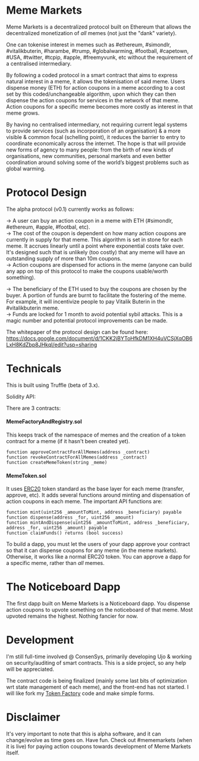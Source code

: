 # Meme Markets

Meme Markets is a decentralized protocol built on Ethereum that allows the decentralized monetization of *all* memes (not just the "dank" variety).

One can tokenise interest in memes such as #ethereum, #simondlr, #vitalikbuterin, #harambe, #trump, #globalwarming, #football, #capetown, #USA, #twitter, #tcpip, #apple, #freemyvunk, etc without the requirement of a centralised intermediary.

By following a coded protocol in a smart contract that aims to express natural interest in a meme, it allows the tokenisation of said meme. Users dispense money (ETH) for action coupons in a meme according to a cost set by this coded/unchangeable algorithm, upon which they can then dispense the action coupons for services in the network of that meme. Action coupons for a specific meme becomes more costly as interest in that meme grows.

By having no centralised intermediary, not requiring current legal systems to provide services (such as incorporation of an organisation) & a more visible & common focal (schelling point), it reduces the barrier to entry to coordinate economically across the internet. The hope is that will provide new forms of agency to many people: from the birth of new kinds of organisations, new communities, personal markets and even better coordination around solving some of the world’s biggest problems such as global warming.

# Protocol Design

The alpha protocol (v0.1) currently works as follows:

-> A user can buy an action coupon in a meme with ETH (#simondlr, #ethereum, #apple, #footbal, etc).  
-> The cost of the coupon is dependent on how many action coupons are currently in supply for that meme. This algorithm is set in stone for each meme. It accrues linearly until a point where exponential costs take over. It's designed such that is unlikely (too costly) that any meme will have an outstanding supply of more than 10m coupons.  
-> Action coupons are dispensed for actions in the meme (anyone can build any app on top of this protocol to make the coupons usable/worth something).  

-> The beneficiary of the ETH used to buy the coupons are chosen by the buyer. A portion of funds are burnt to facilitate the fostering of the meme. For example, it will incentivize people to pay Vitalik Buterin in the #vitalikbuterin meme.  
-> Funds are locked for 1 month to avoid potential sybil attacks. This is a magic number and potential protocol improvements can be made.  

The whitepaper of the protocol design can be found here: https://docs.google.com/document/d/1CKK2jBYToHfkDM1XH4uVCSjXqOB6LxH8KdZbp8JHkqI/edit?usp=sharing

# Technicals

This is built using Truffle (beta of 3.x).

Solidity API:

There are 3 contracts:

#### MemeFactoryAndRegistry.sol

This keeps track of the namespace of memes and the creation of a token contract for a meme (if it hasn't been created yet).

```function approveContractForAllMemes(address _contract)```  
```function revokeContractForAllMemes(address _contract)```  
```function createMemeToken(string _meme)```  

#### MemeToken.sol

It uses [ERC20](https://github.com/ethereum/EIPs/issues/20) token standard as the base layer for each meme (transfer, approve, etc). It adds several functions around minting and dispensation of action coupons in each meme. The important API functions are:

```function mint(uint256 _amountToMint, address _beneficiary) payable```  
```function dispense(address _for, uint256 _amount)```  
```function mintAndDispense(uint256 _amountToMint, address _beneficiary, address _for, uint256 _amount) payable```   
```function claimFunds() returns (bool success)```

To build a dapp, you must let the users of your dapp approve your contract so that it can dispense coupons for any meme (in the meme markets). Otherwise, it works like a normal ERC20 token. You can approve a dapp for a specific meme, rather than *all* memes.

# The Noticeboard Dapp

The first dapp built on Meme Markets is a Noticeboard dapp. You dispense action coupons to upvote something on the noticeboard of that meme. Most upvoted remains the highest. Nothing fancier for now.

# Development

I'm still full-time involved @ ConsenSys, primarily developing Ujo & working on security/auditing of smart contracts. This is a side project, so any help will be appreciated.

The contract code is being finalized (mainly some last bits of optimization wrt state management of each meme), and the front-end has not started. I will like fork my [Token Factory](https://github.com/ConsenSys/token-factory) code and make simple forms.

# Disclaimer

It's very important to note that this is alpha software, and it can change/evolve as time goes on. Have fun. Check out #mememarkets (when it is live) for paying action coupons towards development of Meme Markets itself.
